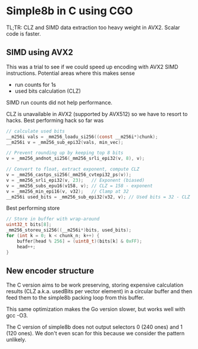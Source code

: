 # Simple8b in C using CGO

TL;TR: CLZ and SIMD data extraction too heavy weight in AVX2. Scalar code is faster.

## SIMD using AVX2

This was a trial to see if we could speed up encoding with AVX2 SIMD instructions. Potential areas where this makes sense

- run counts for 1s
- used bits calculation (CLZ)

SIMD run counts did not help performance.

CLZ is unavailable in AVX2 (supported by AVX512) so we have to resort to hacks. Best performing hack so far was

```c
// calculate used bits
__m256i vals = _mm256_loadu_si256((const __m256i*)chunk);
__m256i v = _mm256_sub_epi32(vals, min_vec);

// Prevent rounding up by keeping top 8 bits
v = _mm256_andnot_si256(_mm256_srli_epi32(v, 8), v);

// Convert to float, extract exponent, compute CLZ
v = _mm256_castps_si256(_mm256_cvtepi32_ps(v));
v = _mm256_srli_epi32(v, 23);   // Exponent (biased)
v = _mm256_subs_epu16(v158, v); // CLZ = 158 - exponent
v = _mm256_min_epi16(v, v32);   // Clamp at 32
__m256i used_bits = _mm256_sub_epi32(v32, v); // Used bits = 32 - CLZ
```

Best performing store 

```c
// Store in buffer with wrap-around
uint32_t bits[8];
_mm256_storeu_si256((__m256i*)bits, used_bits);
for (int k = 0; k < chunk_n; k++) {
    buffer[head % 256] = (uint8_t)(bits[k] & 0xFF);
    head++;
}
```

## New encoder structure

The C version aims to be work preserving, storing expensive calculation results (CLZ a.k.a. usedBits per vector element) in a circular buffer and then feed them to the simple8b packing loop from this buffer.

This same optimization makes the Go version slower, but works well with gcc -O3.

The C version of simple8b does not output selectors 0 (240 ones) and 1 (120 ones). We don't even scan for this because we consider the pattern unlikely.
